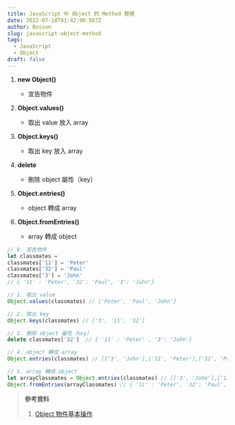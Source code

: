 ```yaml
---
title: JavaScript 中 Object 的 Method 整理
date: 2022-07-18T01:42:00.567Z
author: Boison
slug: javascript-object-method
tags:
  - JavaScript
  - Object
draft: false
---
```

1. **new Object()**

   * 宣告物件

2. **Object.values()**

   * 取出 value 放入 array

3. **Object.keys()**

   * 取出 key 放入 array

4. **delete**

   * 刪除 object 屬性（key）

5. **Object.entries()**

   * object 轉成 array

6. **Object.fromEntries()**

   * array 轉成 object

```javascript
// 0. 宣告物件
let classmates = 
classmates['11'] = 'Peter' 
classmates['32'] = 'Paul'  
classmates['3'] = 'John'
// { '11' : 'Peter', '32': 'Paul', '3': 'John'}

// 1. 取出 value 
Object.values(classmates) // ['Peter', 'Paul', 'John']

// 2. 取出 key
Object.keys(classmates) // ['3', '11', '32']

// 3. 刪除 object 屬性（key）
delete classmates['32']  // { '11' : 'Peter' , '3': 'John'}

// 4. object 轉成 array
Object.entries(classmates) // [['3', 'John'],['11', 'Peter'],['32', 'Paul']]

// 5. array 轉成 object
let arrayClassmates = Object.entries(classmates) // [['3', 'John'],['11', 'Peter'],['32', 'Paul']]
Object.fromEntries(arrayClassmates) // { '11' : 'Peter', '32': 'Paul', '3': 'John'}
```

> **參考資料**
>
> 1. [Object 物件基本操作](https://eudora.cc/posts/26138/)